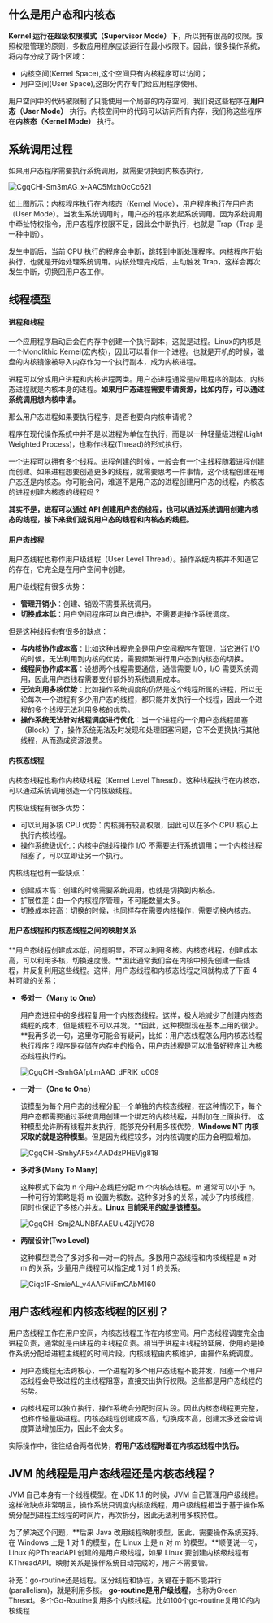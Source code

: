 ## 什么是用户态和内核态

**Kernel 运行在超级权限模式（Supervisor Mode）下**，所以拥有很高的权限。按照权限管理的原则，多数应用程序应该运行在最小权限下。因此，很多操作系统，将内存分成了两个区域：

- 内核空间(Kernel Space),这个空间只有内核程序可以访问；
- 用户空间(User Space),这部分内存专门给应用程序使用。

用户空间中的代码被限制了只能使用一个局部的内存空间，我们说这些程序在**用户态（User Mode）** 执行。内核空间中的代码可以访问所有内存，我们称这些程序在**内核态（Kernel Mode）** 执行。

## 系统调用过程

如果用户态程序需要执行系统调用，就需要切换到内核态执行。

![CgqCHl-Sm3mAG_x-AAC5MxhOcCc621](../../media/CgqCHl-Sm3mAG_x-AAC5MxhOcCc621.png)

如上图所示：内核程序执行在内核态（Kernel Mode），用户程序执行在用户态（User Mode）。当发生系统调用时，用户态的程序发起系统调用。因为系统调用中牵扯特权指令，用户态程序权限不足，因此会中断执行，也就是 Trap（Trap 是一种中断）。

发生中断后，当前 CPU 执行的程序会中断，跳转到中断处理程序。内核程序开始执行，也就是开始处理系统调用。内核处理完成后，主动触发 Trap，这样会再次发生中断，切换回用户态工作。

## 线程模型

#### 进程和线程

一个应用程序启动后会在内存中创建一个执行副本，这就是进程。Linux的内核是一个Monolithic Kernel(宏内核)，因此可以看作一个进程。也就是开机的时候，磁盘的内核镜像被导入内存作为一个执行副本，成为内核进程。

进程可以分成用户进程和内核进程两类。用户态进程通常是应用程序的副本，内核态进程就是内核本身的进程。**如果用户态进程需要申请资源，比如内存，可以通过系统调用想内核申请。**

那么用户态进程如果要执行程序，是否也要向内核申请呢？

程序在现代操作系统中并不是以进程为单位在执行，而是以一种轻量级进程(Light Weighted Process)，也称作线程(Thread)的形式执行。

一个进程可以拥有多个线程。进程创建的时候，一般会有一个主线程随着进程创建而创建。如果进程想要创造更多的线程，就需要思考一件事情，这个线程创建在用户态还是内核态。你可能会问，难道不是用户态的进程创建用户态的线程，内核态的进程创建内核态的线程吗？

**其实不是，进程可以通过 API 创建用户态的线程，也可以通过系统调用创建内核态的线程，接下来我们说说用户态的线程和内核态的线程。**

#### 用户态线程

用户态线程也称作用户级线程（User Level Thread）。操作系统内核并不知道它的存在，它完全是在用户空间中创建。

用户级线程有很多优势：

- **管理开销小**：创建、销毁不需要系统调用。
- **切换成本低**：用户空间程序可以自己维护，不需要走操作系统调度。

但是这种线程也有很多的缺点：

- **与内核协作成本高**：比如这种线程完全是用户空间程序在管理，当它进行 I/O 的时候，无法利用到内核的优势，需要频繁进行用户态到内核态的切换。
- **线程间协作成本高**：设想两个线程需要通信，通信需要 I/O，I/O 需要系统调用，因此用户态线程需要支付额外的系统调用成本。
- **无法利用多核优势**：比如操作系统调度的仍然是这个线程所属的进程，所以无论每次一个进程有多少用户态的线程，都只能并发执行一个线程，因此一个进程的多个线程无法利用多核的优势。
- **操作系统无法针对线程调度进行优化**：当一个进程的一个用户态线程阻塞（Block）了，操作系统无法及时发现和处理阻塞问题，它不会更换执行其他线程，从而造成资源浪费。

#### 内核态线程

内核态线程也称作内核级线程（Kernel Level Thread）。这种线程执行在内核态，可以通过系统调用创造一个内核级线程。

内核级线程有很多优势：

- 可以利用多核 CPU 优势：内核拥有较高权限，因此可以在多个 CPU 核心上执行内核线程。
- 操作系统级优化：内核中的线程操作 I/O 不需要进行系统调用；一个内核线程阻塞了，可以立即让另一个执行。

内核线程也有一些缺点：

- 创建成本高：创建的时候需要系统调用，也就是切换到内核态。
- 扩展性差：由一个内核程序管理，不可能数量太多。
- 切换成本较高：切换的时候，也同样存在需要内核操作，需要切换内核态。

#### 用户态线程和内核态线程之间的映射关系

**用户态线程创建成本低，问题明显，不可以利用多核。内核态线程，创建成本高，可以利用多核，切换速度慢。**因此通常我们会在内核中预先创建一些线程，并反复利用这些线程。这样，用户态线程和内核态线程之间就构成了下面 4 种可能的关系：

- **多对一（Many to One）**

  用户态进程中的多线程复用一个内核态线程。这样，极大地减少了创建内核态线程的成本，但是线程不可以并发。**因此，这种模型现在基本上用的很少。**我再多说一句，这里你可能会有疑问，比如：用户态线程怎么用内核态线程执行程序？程序是存储在内存中的指令，用户态线程是可以准备好程序让内核态线程执行的。

  ![CgqCHl-SmhGAfpLmAAD_dFRlK_o009](../../media/CgqCHl-SmhGAfpLmAAD_dFRlK_o009.png)

- **一对一（One to One）**

  该模型为每个用户态的线程分配一个单独的内核态线程，在这种情况下，每个用户态都需要通过系统调用创建一个绑定的内核线程，并附加在上面执行。 这种模型允许所有线程并发执行，能够充分利用多核优势，**Windows NT 内核采取的就是这种模型**。但是因为线程较多，对内核调度的压力会明显增加。

  ![CgqCHl-SmhyAF5x4AADdzPHEVjg818](../../media/CgqCHl-SmhyAF5x4AADdzPHEVjg818.png)

- **多对多(Many To Many)**

  这种模式下会为 n 个用户态线程分配 m 个内核态线程。m 通常可以小于 n。一种可行的策略是将 m 设置为核数。这种多对多的关系，减少了内核线程，同时也保证了多核心并发。**Linux 目前采用的就是该模型。**

  ![CgqCHl-Smj2AUNBFAAEUlu4ZjIY978](../../media/CgqCHl-Smj2AUNBFAAEUlu4ZjIY978.png)

- **两层设计(Two Level)**

  这种模型混合了多对多和一对一的特点。多数用户态线程和内核线程是 n 对 m 的关系，少量用户线程可以指定成 1 对 1 的关系。

  ![Ciqc1F-SmieAL_v4AAFMiFmCAbM160](../../media/Ciqc1F-SmieAL_v4AAFMiFmCAbM160.png)

## 用户态线程和内核态线程的区别？

用户态线程工作在用户空间，内核态线程工作在内核空间。用户态线程调度完全由进程负责，通常就是由进程的主线程负责。相当于进程主线程的延展，使用的是操作系统分配给进程主线程的时间片段。内核线程由内核维护，由操作系统调度。

- 用户态线程无法跨核心，一个进程的多个用户态线程不能并发，阻塞一个用户态线程会导致进程的主线程阻塞，直接交出执行权限。这些都是用户态线程的劣势。

- 内核线程可以独立执行，操作系统会分配时间片段。因此内核态线程更完整，也称作轻量级进程。内核态线程创建成本高，切换成本高，创建太多还会给调度算法增加压力，因此不会太多。

实际操作中，往往结合两者优势，**将用户态线程附着在内核态线程中执行。**

## JVM 的线程是用户态线程还是内核态线程？

JVM 自己本身有一个线程模型。在 JDK 1.1 的时候，JVM 自己管理用户级线程。这样做缺点非常明显，操作系统只调度内核级线程，用户级线程相当于基于操作系统分配到进程主线程的时间片，再次拆分，因此无法利用多核特性。

为了解决这个问题，**后来 Java 改用线程映射模型，因此，需要操作系统支持。在 Windows 上是 1 对 1 的模型，在 Linux 上是 n 对 m 的模型。**顺便说一句，Linux 的PThreadAPI 创建的是用户级线程，如果 Linux 要创建内核级线程有KThreadAPI。映射关系是操作系统自动完成的，用户不需要管。

补充：go-routine还是线程。区分线程和协程，关键在于能不能并行(parallelism)，就是利用多核。 **go-routine是用户级线程**，也称为Green Thread。多个Go-Routine复用多个内核线程。比如100个go-routine复用10的内核线程